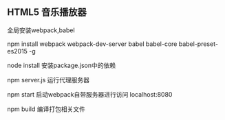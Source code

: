 HTML5 音乐播放器
-------------
全局安装webpack,babel

npm install webpack webpack-dev-server babel babel-core babel-preset-es2015 -g


node install 安装package.json中的依赖


npm server.js 运行代理服务器

npm start 启动webpack自带服务器进行访问 localhost:8080

npm build 编译打包相关文件

